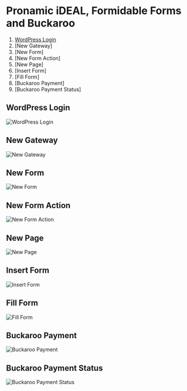 # Pronamic iDEAL, Formidable Forms and Buckaroo

1.	[WordPress Login](#wordpress-login)
2.	[New Gateway]
3.	[New Form]
4.	[New Form Action]
5.	[New Page]
6.	[Insert Form]
7.	[Fill Form]
8.	[Buckaroo Payment]
9.	[Buckaroo Payment Status]

## WordPress Login

![WordPress Login](01-login.png)

## New Gateway

![New Gateway](02-new-gateway.png)

## New Form

![New Form](03-new-form.png)

## New Form Action

![New Form Action](04-new-form-action.png)

## New Page

![New Page](05-new-page.png)

## Insert Form

![Insert Form](06-insert-form.png)

## Fill Form

![Fill Form](09-view-form.png)

## Buckaroo Payment

![Buckaroo Payment](10-buckaroo-payment.png)

## Buckaroo Payment Status

![Buckaroo Payment Status](11-buckaroo-payment-status.png)
